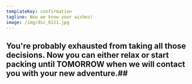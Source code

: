 ```yaml
---
templateKey: confirmation
tagline: Now we know your wishes!
image: /img/dsc_0221.jpg
---
```

## You're probably exhausted from taking all those decisions. Now you can either relax or start packing until TOMORROW when we will contact you with your new adventure.##
